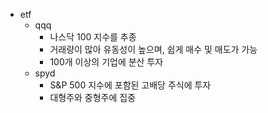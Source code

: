 - etf
	- qqq
		- 나스닥 100 지수를 추종
		- 거래량이 많아 유동성이 높으며, 쉽게 매수 및 매도가 가능
		- 100개 이상의 기업에 분산 투자
	- spyd
		- S&P 500 지수에 포함된 고배당 주식에 투자
		- 대형주와 중형주에 집중